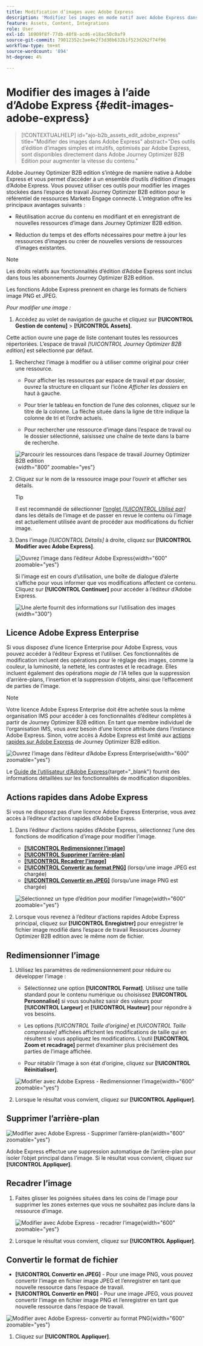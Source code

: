 ```yaml
---
title: Modification d’images avec Adobe Express
description: 'Modifiez les images en mode natif avec Adobe Express dans Journey Optimizer B2B edition : redimensionnez, recadrez, supprimez des arrière-plans, convertissez des formats et enregistrez-les dans votre espace de travail.'
feature: Assets, Content, Integrations
role: User
exl-id: 16909f8f-77db-40f8-acd6-e18ac50c0af9
source-git-commit: 79012352c3ae4e2f3d38b632b1f523d262f74f96
workflow-type: tm+mt
source-wordcount: '894'
ht-degree: 4%

---
```


# Modifier des images à l’aide d’Adobe Express {#edit-images-adobe-express}

>[!CONTEXTUALHELP]
>id="ajo-b2b_assets_edit_adobe_express"
>title="Modifier des images dans Adobe Express"
>abstract="Des outils d’édition d’images simples et intuitifs, optimisés par Adobe Express, sont disponibles directement dans Adobe Journey Optimizer B2B Edition pour augmenter la vitesse du contenu."

Adobe Journey Optimizer B2B edition s’intègre de manière native à Adobe Express et vous permet d’accéder à un ensemble d’outils d’édition d’images d’Adobe Express. Vous pouvez utiliser ces outils pour modifier les images stockées dans l’espace de travail Journey Optimizer B2B edition pour le référentiel de ressources Marketo Engage connecté. L’intégration offre les principaux avantages suivants :

* Réutilisation accrue du contenu en modifiant et en enregistrant de nouvelles ressources d’image dans Journey Optimizer B2B edition.

* Réduction du temps et des efforts nécessaires pour mettre à jour les ressources d’images ou créer de nouvelles versions de ressources d’images existantes.

>[!NOTE]
>
>Les droits relatifs aux fonctionnalités d’édition d’Adobe Express sont inclus dans tous les abonnements Journey Optimizer B2B edition.

Les fonctions Adobe Express prennent en charge les formats de fichiers image PNG et JPEG.

_Pour modifier une image :_

1. Accédez au volet de navigation de gauche et cliquez sur **[!UICONTROL Gestion de contenu]** > **[!UICONTROL Assets]**.

Cette action ouvre une page de liste contenant toutes les ressources répertoriées. L’espace de travail _[!UICONTROL Journey Optimizer B2B edition]_ est sélectionné par défaut.

1. Recherchez l’image à modifier ou à utiliser comme original pour créer une ressource.

   * Pour afficher les ressources par espace de travail et par dossier, ouvrez la structure en cliquant sur l’icône _Afficher les dossiers_ en haut à gauche.

   * Pour trier le tableau en fonction de l’une des colonnes, cliquez sur le titre de la colonne. La flèche située dans la ligne de titre indique la colonne de tri et l’ordre actuels.

   * Pour rechercher une ressource d’image dans l’espace de travail ou le dossier sélectionné, saisissez une chaîne de texte dans la barre de recherche.

   ![Parcourir les ressources dans l’espace de travail Journey Optimizer B2B edition](./assets/assets-native-workspace-filtered.png){width="800" zoomable="yes"}

1. Cliquez sur le nom de la ressource image pour l’ouvrir et afficher ses détails.

   >[!TIP]
   >
   >Il est recommandé de sélectionner [l’onglet _[!UICONTROL Utilisé par]_](./marketo-engage-design-studio.md#view-asset-used-by-references) dans les détails de l’image et de passer en revue le contenu où l’image est actuellement utilisée avant de procéder aux modifications du fichier image.

1. Dans l’image _[!UICONTROL Détails]_ à droite, cliquez sur **[!UICONTROL Modifier avec Adobe Express]**.

   ![Ouvrez l’image dans l’éditeur Adobe Express](./assets/assets-edit-adobe-express.png){width="600" zoomable="yes"}

   Si l’image est en cours d’utilisation, une boîte de dialogue d’alerte s’affiche pour vous informer que vos modifications affectent ce contenu. Cliquez sur **[!UICONTROL Continuer]** pour accéder à l’éditeur d’Adobe Express.

   ![Une alerte fournit des informations sur l’utilisation des images](./assets/assets-edit-adobe-express-usage-alert.png){width="300"}

## Licence Adobe Express Enterprise

Si vous disposez d’une licence Enterprise pour Adobe Express, vous pouvez accéder à l’éditeur Express et l’utiliser. Ces fonctionnalités de modification incluent des opérations pour le réglage des images, comme la couleur, la luminosité, la netteté, les contrastes et le recadrage. Elles incluent également des opérations _magie de l’IA_ telles que la suppression d’arrière-plans, l’insertion et la suppression d’objets, ainsi que l’effacement de parties de l’image.

>[!NOTE]
>
>Votre licence Adobe Express Enterprise doit être achetée sous la même organisation IMS pour accéder à ces fonctionnalités d’éditeur complètes à partir de Journey Optimizer B2B edition. En tant que membre individuel de l’organisation IMS, vous avez besoin d’une licence attribuée dans l’instance Adobe Express. Sinon, votre accès à Adobe Express est limité aux [actions rapides sur Adobe Express](#quick-actions-in-adobe-express) de Journey Optimizer B2B edition.

![Ouvrez l’image dans l’éditeur d’Adobe Express Enterprise](./assets/assets-edit-adobe-express-enterprise-editor.png){width="600" zoomable="yes"}

Le [Guide de l’utilisateur d’Adobe Express](https://helpx.adobe.com/fr/express/web.html){target="_blank"} fournit des informations détaillées sur les fonctionnalités de modification disponibles.

## Actions rapides dans Adobe Express

Si vous ne disposez pas d’une licence Adobe Express Enterprise, vous avez accès à l’éditeur d’actions rapides d’Adobe Express.

1. Dans l’éditeur d’actions rapides d’Adobe Express, sélectionnez l’une des fonctions de modification d’image pour modifier l’image.

   * [**[!UICONTROL Redimensionner l’image]**](#resize-image)
   * [**[!UICONTROL Supprimer l’arrière-plan]**](#remove-background)
   * [**[!UICONTROL Recadrer l’image]**](#crop-image)
   * [**[!UICONTROL Convertir au format PNG]**](#convert-file-format) (lorsqu’une image JPEG est chargée)
   * [**[!UICONTROL Convertir en JPEG]**](#convert-file-format) (lorsqu’une image PNG est chargée)

   ![Sélectionnez un type d’édition pour modifier l’image](./assets/assets-edit-adobe-express-left-menu.png){width="600" zoomable="yes"}

1. Lorsque vous revenez à l’éditeur d’actions rapides Adobe Express principal, cliquez sur **[!UICONTROL Enregistrer]** pour enregistrer le fichier image modifié dans l’espace de travail Ressources Journey Optimizer B2B edition avec le même nom de fichier.

## Redimensionner l’image

1. Utilisez les paramètres de redimensionnement pour réduire ou développer l’image :

   * Sélectionnez une option **[!UICONTROL Format]**. Utilisez une taille standard pour le contenu numérique ou choisissez **[!UICONTROL Personnalisé]** si vous souhaitez saisir des valeurs pour **[!UICONTROL Largeur]** et **[!UICONTROL Hauteur]** pour répondre à vos besoins.

   * Les options _[!UICONTROL Taille d’origine]_ et _[!UICONTROL Taille compressée]_ affichées affichent les modifications de taille qui en résultent si vous appliquez les modifications. L’outil **[!UICONTROL Zoom et recadrage]** permet d’examiner plus précisément des parties de l’image affichée.

   * Pour rétablir l’image à son état d’origine, cliquez sur **[!UICONTROL Réinitialiser]**.

   ![Modifier avec Adobe Express - Redimensionner l’image](./assets/assets-edit-adobe-express-resize-image.png){width="600" zoomable="yes"}

1. Lorsque le résultat vous convient, cliquez sur **[!UICONTROL Appliquer]**.

## Supprimer l’arrière-plan

![Modifier avec Adobe Express - Supprimer l’arrière-plan](./assets/assets-edit-adobe-express-remove-background.png){width="600" zoomable="yes"}

Adobe Express effectue une suppression automatique de l’arrière-plan pour isoler l’objet principal dans l’image. Si le résultat vous convient, cliquez sur **[!UICONTROL Appliquer]**.

## Recadrer l’image

1. Faites glisser les poignées situées dans les coins de l’image pour supprimer les zones externes que vous ne souhaitez pas inclure dans la ressource d’image.

   ![Modifier avec Adobe Express - recadrer l’image](./assets/assets-edit-adobe-express-crop-image.png){width="600" zoomable="yes"}

1. Lorsque le résultat vous convient, cliquez sur **[!UICONTROL Appliquer]**.

## Convertir le format de fichier

* **[!UICONTROL Convertir en JPEG]** - Pour une image PNG, vous pouvez convertir l’image en fichier image JPEG et l’enregistrer en tant que nouvelle ressource dans l’espace de travail.
* **[!UICONTROL Convertir en PNG]** - Pour une image JPEG, vous pouvez convertir l’image en fichier image PNG et l’enregistrer en tant que nouvelle ressource dans l’espace de travail.

![Modifier avec Adobe Express- convertir au format PNG](./assets/assets-edit-adobe-express-convert-to-png.png){width="600" zoomable="yes"}

1. Cliquez sur **[!UICONTROL Appliquer]**.
